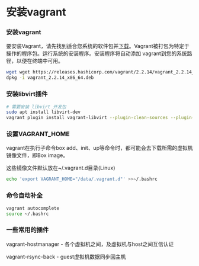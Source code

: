 # 安装vagrant

### 安装vagrant

要安装Vagrant，请先找到适合您系统的软件包并[下载](https://www.vagrantup.com/downloads)。Vagrant被打包为特定于操作的程序包。运行系统的安装程序。安装程序将自动添加 vagrant到您的系统路径，以便在终端中可用。

```bash
wget wget https://releases.hashicorp.com/vagrant/2.2.14/vagrant_2.2.14_x86_64.deb
dpkg -i vagrant_2.2.14_x86_64.deb
```


### 安装libvirt插件

```bash
# 需要安装 libvirt 开发包
sudo apt install libvirt-dev
vagrant plugin install vagrant-libvirt --plugin-clean-sources --plugin-source https://gems.ruby-china.com/
```

### 设置VAGRANT_HOME

vagrant在执行子命令box add、init、up等命令时，都可能会去下载所需的虚拟机镜像文件，即Box image。

这些镜像文件默认放在~/.vagrant.d目录(Linux)

```bash
echo 'export VAGRANT_HOME="/data/.vagrant.d"' >>~/.bashrc
```

### 命令自动补全

```bash
vagrant autocomplete
source ~/.bashrc
```

### 一些常用的插件

vagrant-hostmanager - 各个虚拟机之间，及虚拟机与host之间互信认证

vagrant-rsync-back - guest虚拟机数据同步回主机

